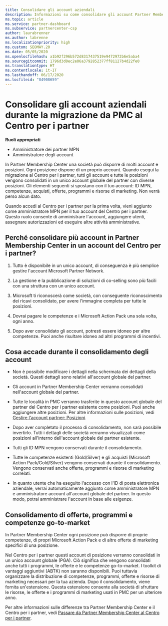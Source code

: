 ```yaml
---
title: Consolidare gli account aziendali
description: Informazioni su come consolidare gli account Partner Membership Center (PMC) in un unico account nel Centro per i partner. Si applica alla migrazione da Partner Membership Center (PMC) al Centro per i partner.
ms.topic: article
ms.service: partner-dashboard
ms.subservice: partnercenter-csp
author: laurabrenner
ms.author: labrenne
ms.localizationpriority: high
ms.custom: SEOMAY.20
ms.date: 05/05/2020
ms.openlocfilehash: a1b92f296b572d8317437519e9472972b6e5aba4
ms.sourcegitcommit: 1796d3d0ec2e06a3792852377ff81127b4d22fe0
ms.translationtype: HT
ms.contentlocale: it-IT
ms.lasthandoff: 06/17/2020
ms.locfileid: "84908659"
---
```

# <a name="consolidate-your-company-accounts-when-migrating-from-pmc-to-partner-center"></a>Consolidare gli account aziendali durante la migrazione da PMC al Centro per i partner

**Ruoli appropriati**

- Amministratore dei partner MPN
- Amministratore degli account

In Partner Membership Center una società può disporre di molti account e posizioni. Ogni posizione dispone di un proprio account. Quando esegui la migrazione al Centro per i partner, tutti gli account e tutte le posizioni vengono consolidati in un unico account globale del partner con diverse posizioni. Gli elementi seguenti si spostano con il tuo account: ID MPN, competenze, acquisti, offerte, programmi e risorse di marketing. Non verrà perso alcun dato.

Quando accedi al Centro per i partner per la prima volta, vieni aggiunto come amministratore MPN per il tuo account del Centro per i partner. Questo ruolo consente di amministrare l'account, aggiungere utenti, assegnare autorizzazioni ed eseguire altre attività amministrative.

## <a name="why-should-you-consolidate-your-multiple-accounts-in-pmc-into-one-account-in-partner-center"></a>Perché consolidare più account in Partner Membership Center in un account del Centro per i partner?

1. Tutto è disponibile in un unico account, di conseguenza è più semplice gestire l'account Microsoft Partner Network.

2. La gestione e la pubblicazione di soluzioni di co-selling sono più facili con una struttura con un unico account.

3. Microsoft ti riconoscerà come società, con conseguente riconoscimento dei ricavi consolidato, per avere l'immagine completa per tutte le posizioni.  

4. Dovrai pagare le competenze e i Microsoft Action Pack una sola volta, ogni anno.

5. Dopo aver consolidato gli account, potresti essere idoneo per altre competenze. Puoi anche risultare idoneo ad altri programmi di incentivi.

## <a name="what-happens-during-consolidation-of-accounts"></a>Cosa accade durante il consolidamento degli account

- Non è possibile modificare i dettagli nella schermata dei dettagli della società. Questi dettagli sono relativi all'account globale del partner.

- Gli account in Partner Membership Center verranno consolidati nell'account globale del partner.

- Tutte le località in PMC verranno trasferite in questo account globale del partner del Centro per i partner esistente come posizioni. Puoi anche aggiungere altre posizioni. Per altre informazioni sulle posizioni, vedi [Gestire l'account partner: Posizioni](manage-locations.md).

- Dopo aver completato il processo di consolidamento, non sarà possibile invertirlo. Tutti i dettagli delle società verranno visualizzati come posizioni all'interno dell'account globale del partner esistente. 

- Tutti gli ID MPN vengono conservati durante il consolidamento.

- Tutte le competenze esistenti (Gold/Silver) e gli acquisti (Microsoft Action Pack/Gold/Silver) vengono conservati durante il consolidamento. Vengono conservati anche offerte, programmi e risorse di marketing correlati.

- In quanto utente che ha eseguito l'accesso con l'ID di posta elettronica aziendale, verrai automaticamente aggiunto come amministratore MPN e amministratore account all'account globale del partner. In questo modo, potrai amministrare l'account in base alle esigenze.

## <a name="consolidating-your-go-to-market-offers-programs-and-competencies"></a>Consolidamento di offerte, programmi e competenze go-to-market

In Partner Membership Center ogni posizione può disporre di proprie competenze, di propri Microsoft Action Pack e di altre offerte di marketing specifici di una posizione.

Nel Centro per i partner questi account di posizione verranno consolidati in un unico account globale (PGA). Ciò significa che vengono consolidati anche tutti i programmi, le offerte e le competenze go-to-market. I toolkit di vantaggi aggiuntivi (ABTK) non saranno disponibili. Puoi tuttavia organizzare la distribuzione di competenze, programmi, offerte e risorse di marketing necessari per la tua azienda. Dopo il consolidamento, viene fornita un'estensione. Questa estensione consente alla società di sfruttare le risorse, le offerte e i programmi di marketing usati in PMC per un ulteriore anno.

Per altre informazioni sulle differenze tra Partner Membership Center e il Centro per i partner, vedi [Passare da Partner Membership Center al Centro per i partner](guide-to-migration.md).
